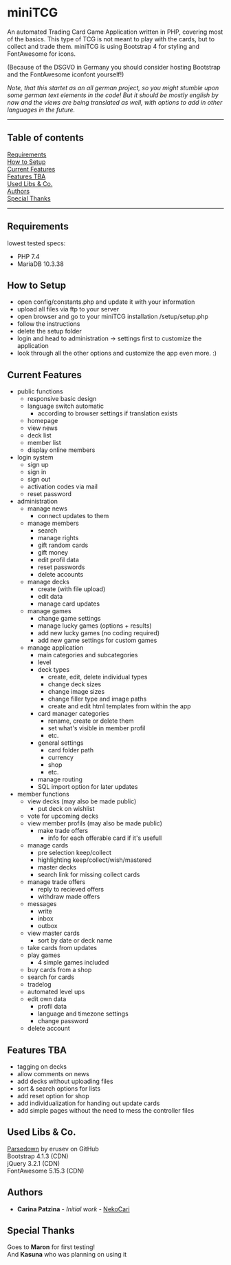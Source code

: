# miniTCG

An automated Trading Card Game Application written in PHP, covering most of the basics.
This type of TCG is not meant to play with the cards, but to collect and trade them.
miniTCG is using Bootstrap 4 for styling and FontAwesome for icons.

(Because of the DSGVO in Germany you should consider hosting Bootstrap and the FontAwesome iconfont yourself!)

*Note, that this startet as an all german project, so you might stumble upon some german text elements in the code! 
But it should be mostly english by now and the views are being translated as well, with options to add in other languages in the future.*


---

## Table of contents
[Requirements](#requirements)  
[How to Setup](#how-to-setup)  
[Current Features](#current-features)    
[Features TBA](#features-tba)  
[Used Libs & Co.](#used-libs--co)    
[Authors](#authors)  
[Special Thanks](#special-thanks)  

---

## Requirements
lowest tested specs:
* PHP 7.4 
* MariaDB 10.3.38 

## How to Setup
* open config/constants.php and update it with your information
* upload all files via ftp to your server
* open browser and go to your miniTCG installation /setup/setup.php
* follow the instructions
* delete the setup folder
* login and head to administration -> settings first to customize the application
* look through all the other options and customize the app even more. :)



## Current Features

* public functions
  * responsive basic design
  * language switch automatic
  	* according to browser settings if translation exists
  * homepage
  * view news
  * deck list
  * member list
  * display online members
* login system
  * sign up
  * sign in
  * sign out
  * activation codes via mail
  * reset password
* administration
  * manage news
    * connect updates to them
  * manage members
    * search
    * manage rights 
    * gift random cards
    * gift money
    * edit profil data
    * reset passwords
    * delete accounts
  * manage decks
    * create (with file upload)
    * edit data
    * manage card updates
  * manage games
    * change game settings
    * manage lucky games (options + results)
    * add new lucky games (no coding required)
    * add new game settings for custom games
  * manage application
    * main categories and subcategories
    * level
    * deck types
      * create, edit, delete individual types
      * change deck sizes
      * change image sizes
      * change filler type and image paths
      * create and edit html templates from within the app
    * card manager categories
      * rename, create or delete them
      * set what's visible in member profil
      * etc.
    * general settings 
      * card folder path
      * currency  
      * shop 
      * etc.
  	* manage routing
  	* SQL import option for later updates
* member functions
  * view decks (may also be made public)
    * put deck on wishlist
  * vote for upcoming decks
  * view member profils (may also be made public)
  	* make trade offers
  		* info for each offerable card if it's usefull
  * manage cards
  	* pre selection keep/collect
  	* highlighting keep/collect/wish/mastered
  	* master decks
  	* search link for missing collect cards
  * manage trade offers
  	* reply to recieved offers
  	* withdraw made offers
  * messages
  	* write 
  	* inbox
  	* outbox
  * view master cards
  	* sort by date or deck name
  * take cards from updates
  * play games
  	* 4 simple games included
  * buy cards from a shop
  * search for cards
  * tradelog
  * automated level ups
  * edit own data
  	* profil data
  	* language and timezone settings
  	* change password
  * delete account

   
## Features TBA
* tagging on decks
* allow comments on news
* add decks without uploading files
* sort & search options for lists
* add reset option for shop
* add individualization for handing out update cards
* add simple pages without the need to mess the controller files


## Used Libs & Co.
[Parsedown](https://github.com/erusev/parsedown) by erusev on GitHub  
Bootstrap 4.1.3 (CDN)  
jQuery 3.2.1 (CDN)  
FontAwesome 5.15.3 (CDN)  

## Authors

* **Carina Patzina** - *Initial work* - [NekoCari](https://github.com/nekocari)


## Special Thanks
Goes to **Maron** for first testing!  
And **Kasuna** who was planning on using it
